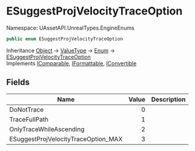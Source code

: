 # ESuggestProjVelocityTraceOption

Namespace: UAssetAPI.UnrealTypes.EngineEnums

```csharp
public enum ESuggestProjVelocityTraceOption
```

Inheritance [Object](https://docs.microsoft.com/en-us/dotnet/api/system.object) → [ValueType](https://docs.microsoft.com/en-us/dotnet/api/system.valuetype) → [Enum](https://docs.microsoft.com/en-us/dotnet/api/system.enum) → [ESuggestProjVelocityTraceOption](./uassetapi.unrealtypes.engineenums.esuggestprojvelocitytraceoption.md)<br>
Implements [IComparable](https://docs.microsoft.com/en-us/dotnet/api/system.icomparable), [IFormattable](https://docs.microsoft.com/en-us/dotnet/api/system.iformattable), [IConvertible](https://docs.microsoft.com/en-us/dotnet/api/system.iconvertible)

## Fields

| Name | Value | Description |
| --- | --: | --- |
| DoNotTrace | 0 |  |
| TraceFullPath | 1 |  |
| OnlyTraceWhileAscending | 2 |  |
| ESuggestProjVelocityTraceOption_MAX | 3 |  |
